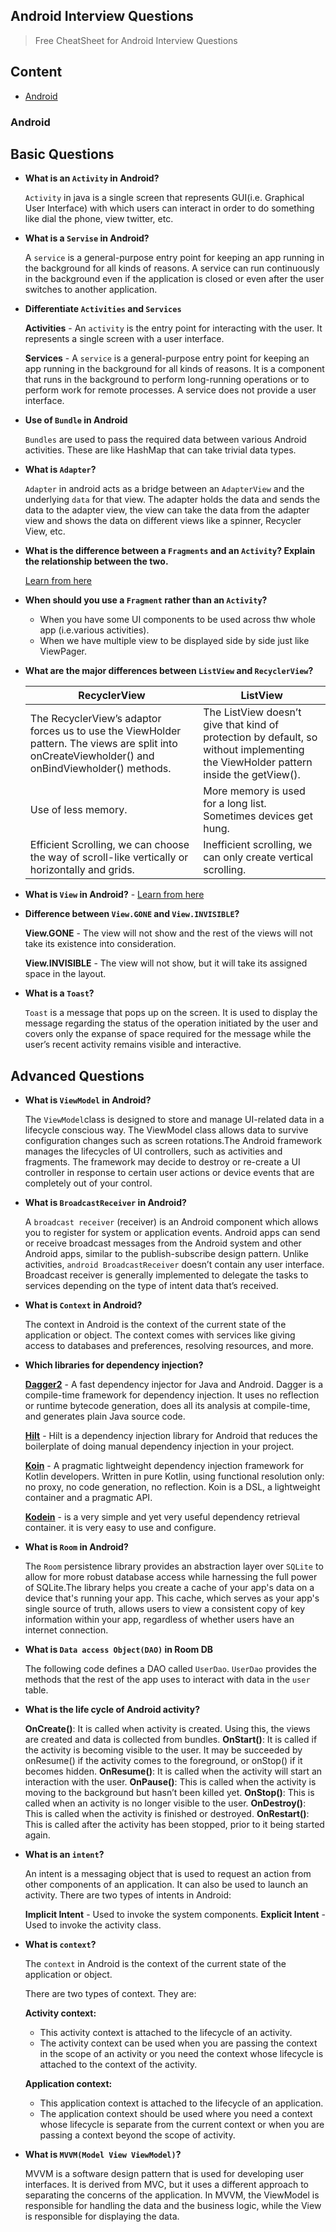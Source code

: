 ## Android Interview Questions
> Free CheatSheet for Android Interview Questions

## Content
- [Android](#android)

### Android 

## Basic Questions

- **What is an `Activity` in Android?**

    `Activity` in java is a single screen that represents GUI(i.e. Graphical User Interface) with which users can interact in order to do something like dial the phone, view twitter, etc.

- **What is a `Servise` in Android?**

    A `service` is a general-purpose entry point for keeping an app running in the background for all kinds of reasons. A service can run continuously in the background even if the application is closed or even after the user switches to another application.

- **Differentiate `Activities` and `Services`**

    **Activities** - An `activity` is the entry point for interacting with the user. It represents a single screen with a user interface.

    **Services** - A `service` is a general-purpose entry point for keeping an app running in the background for all kinds of reasons. It is a component that runs in the background to perform long-running operations or to perform work for remote processes. A service does not provide a user interface.

- **Use of `Bundle` in Android**

    `Bundles` are used to pass the required data between various Android activities. These are like HashMap that can take trivial data types.

- **What is `Adapter`?**

    `Adapter` in android acts as a bridge between an `AdapterView` and the underlying `data` for that view. The adapter holds the data and sends the data to the adapter view, the view can take the data from the adapter view and shows the data on different views like a spinner, Recycler View, etc.

- **What is the difference between a `Fragments` and an `Activity`? Explain the relationship between the two.**

    [Learn from here](https://stackoverflow.com/questions/10478233/why-fragments-and-when-to-use-fragments-instead-of-activities)

- **When should you use a `Fragment` rather than an `Activity`?**

     - When you have some UI components to be used across thw whole app (i.e.various activities).
     - When we have multiple view to be displayed side by side just like ViewPager.

- **What are the major differences between `ListView` and `RecyclerView`?**

    | RecyclerView  | ListView | 
    | -------- | -------- | 
    | The RecyclerView’s adaptor forces us to use the ViewHolder pattern. The views are split into onCreateViewholder() and onBindViewholder() methods.    | The ListView doesn’t give that kind of protection by default, so without implementing the ViewHolder pattern inside the getView().     |
    | Use of less memory.    | More memory is used for a long list. Sometimes devices get hung.    | 
    | Efficient Scrolling, we can choose the way of scroll-like vertically or horizontally and grids.    | Inefficient scrolling, we can only create vertical scrolling.    |   

- **What is `View` in Android?** - [Learn from here](https://developer.android.com/reference/android/view/View)

- **Difference between `View.GONE` and `View.INVISIBLE`?**

    **View.GONE** - The view will not show and the rest of the views will not take its existence into consideration.

    **View.INVISIBLE** - The view will not show, but it will take its assigned space in the layout.

- **What is a `Toast`?**

    `Toast` is a message that pops up on the screen. It is used to display the message regarding the status of the operation initiated by the user and covers only the expanse of space required for the message while the user’s recent activity remains visible and interactive.
   
## Advanced Questions
    
- **What is `ViewModel` in Android?**

    The `ViewModel`class is designed to store and manage UI-related data in a lifecycle conscious way. The ViewModel class allows data to survive configuration changes     such as screen rotations.The Android framework manages the lifecycles of UI controllers, such as activities and fragments. The framework may decide to destroy or       re-create a UI controller in response to certain user actions or device events that are completely out of your control.
    
- **What is `BroadcastReceiver` in Android?**

    A `broadcast receiver` (receiver) is an Android component which allows you to register for system or application events. Android apps can send or receive broadcast       messages from the Android system and other Android apps, similar to the publish-subscribe design pattern. Unlike activities, `android BroadcastReceiver` doesn’t contain any user interface. Broadcast receiver is generally implemented to delegate the tasks to services depending on the type of intent data that’s received.

- **What is `Context` in Android?**

    The context in Android is the context of the current state of the application or object. The context comes with services like giving access to databases and preferences, resolving resources, and more.

- **Which libraries for dependency injection?**

    **[Dagger2](https://github.com/google/dagger)** - A fast dependency injector for Java and Android. Dagger is a compile-time framework for dependency injection. It uses no reflection or runtime bytecode generation, does all its analysis at compile-time, and generates plain Java source code.

    **[Hilt](https://developer.android.com/training/dependency-injection/hilt-android)** - Hilt is a dependency injection library for Android that reduces the boilerplate of doing manual dependency injection in your project.

    **[Koin](https://github.com/InsertKoinIO/koin)** - A pragmatic lightweight dependency injection framework for Kotlin developers. Written in pure Kotlin, using functional resolution only: no proxy, no code generation, no reflection. Koin is a DSL, a lightweight container and a pragmatic API.

    **[Kodein](https://github.com/kosi-libs/Kodein)** - is a very simple and yet very useful dependency retrieval container. it is very easy to use and configure.

- **What is `Room` in Android?**

    The `Room` persistence library provides an abstraction layer over `SQLite` to allow for more robust database access while harnessing the full power of SQLite.The library helps you create a cache of your app's data on a device that's running your app. This cache, which serves as your app's single source of truth, allows users to view a consistent copy of key information within your app, regardless of whether users have an internet connection.

- **What is `Data access Object(DAO)` in Room DB**

    The following code defines a DAO called `UserDao`. `UserDao` provides the methods that the rest of the app uses to interact with data in the `user` table.

- **What is the life cycle of Android activity?**

    **OnCreate()**: It is called when activity is created. Using this, the views are created and data is collected from bundles.
    **OnStart()**: It is called if the activity is becoming visible to the user. It may be succeeded by onResume() if the activity comes to the foreground, or onStop() if it becomes hidden.
    **OnResume()**: It is called when the activity will start an interaction with the user.
    **OnPause()**: This is called when the activity is moving to the background but hasn’t been killed yet.
    **OnStop()**: This is called when an activity is no longer visible to the user.
    **OnDestroy()**: This is called when the activity is finished or destroyed.
    **OnRestart()**: This is called after the activity has been stopped, prior to it being started again.

- **What is an `intent`?**

    An intent is a messaging object that is used to request an action from other components of an application. It can also be used to launch an activity.
    There are two types of intents in Android:

    **Implicit Intent** - Used to invoke the system components.
    **Explicit Intent** - Used to invoke the activity class.

- **What is `context`?**

    The `context` in Android is the context of the current state of the application or object.

    There are two types of context. They are:

    **Activity context:**

    - This activity context is attached to the lifecycle of an activity.
    - The activity context can be used when you are passing the context in the scope of an activity or you need the context whose lifecycle is attached to the context of the activity.

    **Application context:**

    - This application context is attached to the lifecycle of an application.
    - The application context should be used where you need a context whose lifecycle is separate from the current context or when you are passing a context beyond the scope of activity.

- **What is `MVVM(Model View ViewModel)`?**

    MVVM is a software design pattern that is used for developing user interfaces. It is derived from MVC, but it uses a different approach to separating the concerns of the application. In MVVM, the ViewModel is responsible for handling the data and the business logic, while the View is responsible for displaying the data.